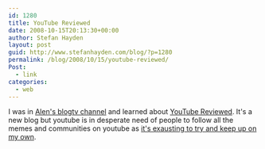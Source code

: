 ```yaml
---
id: 1280
title: YouTube Reviewed
date: 2008-10-15T20:13:30+00:00
author: Stefan Hayden
layout: post
guid: http://www.stefanhayden.com/blog/?p=1280
permalink: /blog/2008/10/15/youtube-reviewed/
Post:
  - link
categories:
  - web
---
```

I was in <a href="http://www.blogtv.com/People/fallofautumndistro">Alen's blogtv channel</a> and learned about <a href="http://youtubereviewed.wordpress.com/">YouTube Reviewed</a>. It's a new blog but youtube is in desperate need of people to follow all the memes and communities on youtube as <a href="http://www.youtube.com/profile_subscriptions?user=STHayden">it's exausting to try and keep up on my own</a>.
